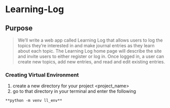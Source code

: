 # Learning-Log

## Purpose 

>We’ll write a web app called Learning Log that allows users to log the topics they’re interested in and make journal entries as they learn about each topic. The Learning Log home page will describe the site and invite users to either register or log in. Once logged in, a user can create new topics, add new entries, and read and edit existing entries.

### Creating Virtual Environment

1. create a new directory for your project  <project_name>
2. go to that directory in your terminal and enter the following 

```
**python -m venv ll_env**
```
